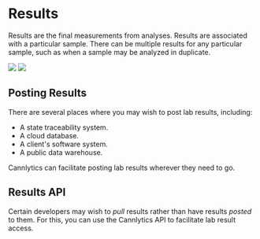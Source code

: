 # Results

Results are the final measurements from analyses. Results are associated with a particular sample. There can be multiple results for any particular sample, such as when a sample may be analyzed in duplicate.

<img src="/assets/images/screenshots/screenshot_results_table.png"/>

<img src="/assets/images/screenshots/screenshot_results_form.png"/>

## Posting Results

There are several places where you may wish to post lab results, including:

* A state traceability system.
* A cloud database.
* A client's software system.
* A public data warehouse.

Cannlytics can facilitate posting lab results wherever they need to go.

## Results API

Certain developers may wish to *pull* results rather than have results *posted* to them. For this, you can use the Cannlytics API to facilitate lab result access.
